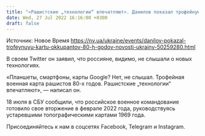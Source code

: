 ```yaml
---
title: "«Рашистские „технологии“ впечатляют». Данилов показал трофейную карту оккупантов 80-х годов"
date: Wed, 27 Jul 2022 16:16:00 +0300
draft: false
---
```

Источник: Новое Время https://nv.ua/ukraine/events/danilov-pokazal-trofeynuyu-kartu-okkupantov-80-h-godov-novosti-ukrainy-50259280.html


 В своем Twitter он заявил, что россияне, видимо, не слышали о новых технологиях.

«Планшеты, смартфоны, карты Google? Нет, не слышал. Трофейная военная карта рашистов 80-х годов. Рашистские „технологии“ впечатляют», — написал он.

18 июля в СБУ сообщили, что российское военное командование готовило свое вторжение в феврале 2022 года, руководствуясь устаревшими топографическими картами 1969 года.

Присоединяйтесь к нам в соцсетях Facebook, Telegram и Instagram.
